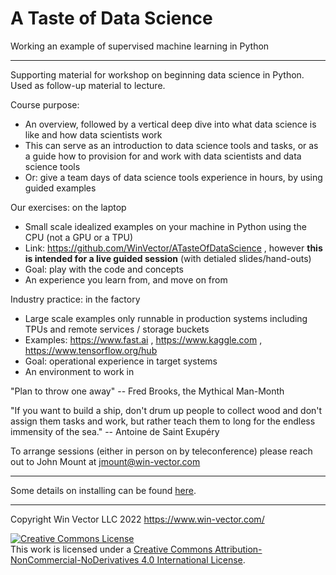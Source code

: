 # A Taste of Data Science

Working an example of supervised machine learning in Python

-------

Supporting material for workshop on beginning data science in Python. Used as follow-up material to lecture.

Course purpose:

  * An overview, followed by a vertical deep dive into what data science is like and how data scientists work
  * This can serve as an introduction to data science tools and tasks, or as a guide how to provision for and work with data scientists and data science tools 
  * Or: give a team days of data science tools experience in hours, by using guided examples

Our exercises: on the laptop

  * Small scale idealized examples on your machine in Python using the CPU (not a GPU or a TPU)
  * Link: https://github.com/WinVector/ATasteOfDataScience , however **this is intended for a live guided session** (with detialed slides/hand-outs)
  * Goal: play with the code and concepts
  * An experience you learn from, and move on from 


Industry practice: in the factory

  * Large scale examples only runnable in production systems including TPUs and remote services / storage buckets
  * Examples: https://www.fast.ai , https://www.kaggle.com , https://www.tensorflow.org/hub
  * Goal: operational experience in target systems 
  * An environment to work in


"Plan to throw one away" -- Fred Brooks, the Mythical Man-Month

"If you want to build a ship, don't drum up people to collect wood and don't assign them tasks and work, but rather teach them to long for the endless immensity of the sea." -- Antoine de Saint Exupéry

To arrange sessions (either in person on by teleconference) please reach out to John Mount at jmount@win-vector.com


--------

Some details on installing can be found [here](INSTALL.md).

--------

Copyright Win Vector LLC 2022 https://www.win-vector.com/

<a rel="license" href="http://creativecommons.org/licenses/by-nc-nd/4.0/"><img alt="Creative Commons License" style="border-width:0" src="https://i.creativecommons.org/l/by-nc-nd/4.0/88x31.png" /></a><br />This work is licensed under a <a rel="license" href="http://creativecommons.org/licenses/by-nc-nd/4.0/">Creative Commons Attribution-NonCommercial-NoDerivatives 4.0 International License</a>.


